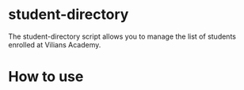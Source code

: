 # student-directory #

The student-directory script allows you to manage the list of students enrolled at Vilians Academy.

# How to use #
